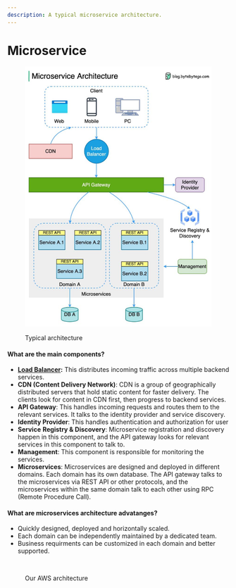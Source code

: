 ```yaml
---
description: A typical microservice architecture.
---
```


# Microservice

<figure><img src="../.gitbook/assets/image (7) (1).png" alt=""><figcaption><p>Typical architecture</p></figcaption></figure>

#### What are the main components?

* [**Load Balancer**](load-balance.md)**:** This distributes incoming traffic across multiple backend services.
* **CDN (Content Delivery Network)**: CDN is a group of geographically distributed servers that hold static content for faster delivery. The clients look for content in CDN first, then progress to backend services.
* **API Gateway**: This handles incoming requests and routes them to the relevant services. It talks to the identity provider and service discovery.
* **Identity Provider**: This handles authentication and authorization for user
* **Service** **Registry & Discovery**: Microservice registration and discovery happen in this component, and the API gateway looks for relevant services in this component to talk to.
* **Management**: This component is responsible for monitoring the services.
* **Microservices**: Microservices are designed and deployed in different domains. Each domain has its own database. The API gateway talks to the microservices via REST API or other protocols, and the microservices within the same domain talk to each other using RPC (Remote Procedure Call).

#### What are microservices architecture advatanges?

* Quickly designed, deployed and horizontally scaled.
* Each domain can be independently maintained by a dedicated team.
* Business requirments can be customized in each domain and better supported.

<figure><img src="https://lh5.googleusercontent.com/axSRzD0no2BNCYASAcDWXrvVpM1XcSL80mP4WQ0xs8P6vksJgMfbjoP70fsBmOLGm7kDTyRnUOumzuRqBkUm678p9UXHaIfdkQUnwG77GMghUb9qsMB5II4AFHK7NPjJsH9Kx44vhWj5k1cD8X9UiLo" alt=""><figcaption><p>Our AWS architecture</p></figcaption></figure>
